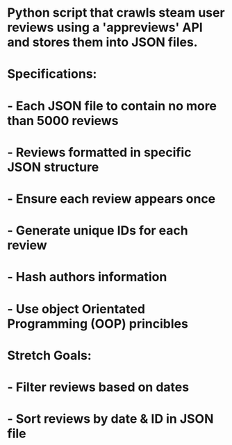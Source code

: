 # Python script that crawls steam user reviews using a 'appreviews' API and stores them into JSON files. 
# 
# Specifications:
# - Each JSON file to contain no more than 5000 reviews
# - Reviews formatted in specific JSON structure 
# - Ensure each review appears once 
# - Generate unique IDs for each review
# - Hash authors information
# - Use object Orientated Programming (OOP) princibles 

# Stretch Goals:
# - Filter reviews based on dates
# - Sort reviews by date & ID in JSON file
